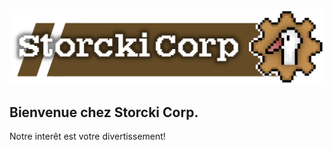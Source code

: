 ![Welcome to Storcki Corp!](banner.png)

## Bienvenue chez Storcki Corp.

Notre interêt est votre divertissement!


